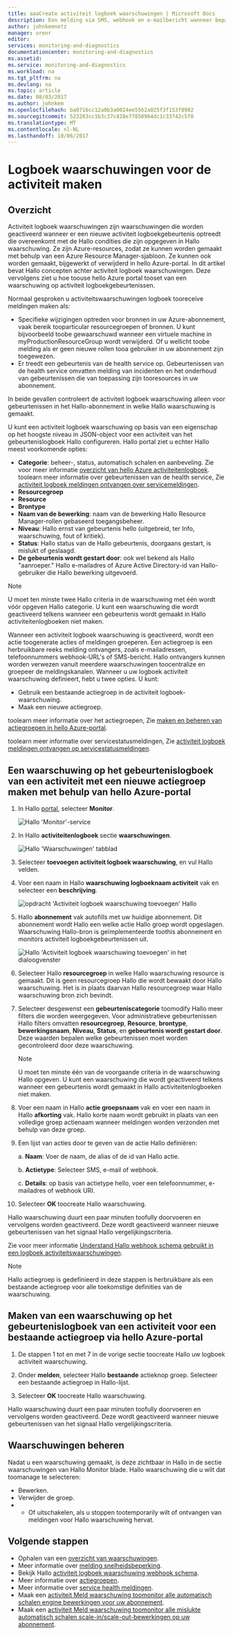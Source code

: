 ```yaml
---
title: aaaCreate activiteit logboek waarschuwingen | Microsoft Docs
description: Een melding via SMS, webhook en e-mailbericht wanneer bepaalde in het gebeurtenissenlogboek Hallo gebeurtenissen.
author: johnkemnetz
manager: orenr
editor: 
services: monitoring-and-diagnostics
documentationcenter: monitoring-and-diagnostics
ms.assetid: 
ms.service: monitoring-and-diagnostics
ms.workload: na
ms.tgt_pltfrm: na
ms.devlang: na
ms.topic: article
ms.date: 08/03/2017
ms.author: johnkem
ms.openlocfilehash: ba0716cc12a0b3a0024ee5562a025f3f153f8982
ms.sourcegitcommit: 523283cc1b3c37c428e77850964dc1c33742c5f0
ms.translationtype: MT
ms.contentlocale: nl-NL
ms.lasthandoff: 10/06/2017
---
```

# <a name="create-activity-log-alerts"></a>Logboek waarschuwingen voor de activiteit maken

## <a name="overview"></a>Overzicht
Activiteit logboek waarschuwingen zijn waarschuwingen die worden geactiveerd wanneer er een nieuwe activiteit logboekgebeurtenis optreedt die overeenkomt met de Hallo condities die zijn opgegeven in Hallo waarschuwing. Ze zijn Azure-resources, zodat ze kunnen worden gemaakt met behulp van een Azure Resource Manager-sjabloon. Ze kunnen ook worden gemaakt, bijgewerkt of verwijderd in hello Azure-portal. In dit artikel bevat Hallo concepten achter activiteit logboek waarschuwingen. Deze vervolgens ziet u hoe toouse hello Azure portal tooset van een waarschuwing op activiteit logboekgebeurtenissen.

Normaal gesproken u activiteitswaarschuwingen logboek tooreceive meldingen maken als:

* Specifieke wijzigingen optreden voor bronnen in uw Azure-abonnement, vaak bereik tooparticular resourcegroepen of bronnen. U kunt bijvoorbeeld toobe gewaarschuwd wanneer een virtuele machine in myProductionResourceGroup wordt verwijderd. Of u wellicht toobe melding als er geen nieuwe rollen tooa gebruiker in uw abonnement zijn toegewezen.
* Er treedt een gebeurtenis van de health service op. Gebeurtenissen van de health service omvatten melding van incidenten en het onderhoud van gebeurtenissen die van toepassing zijn tooresources in uw abonnement.

In beide gevallen controleert de activiteit logboek waarschuwing alleen voor gebeurtenissen in het Hallo-abonnement in welke Hallo waarschuwing is gemaakt.

U kunt een activiteit logboek waarschuwing op basis van een eigenschap op het hoogste niveau in JSON-object voor een activiteit van het gebeurtenislogboek Hallo configureren. Hallo portal ziet u echter Hallo meest voorkomende opties:

- **Categorie**: beheer-, status, automatisch schalen en aanbeveling. Zie voor meer informatie [overzicht van hello Azure activiteitenlogboek](./monitoring-overview-activity-logs.md#categories-in-the-activity-log). toolearn meer informatie over gebeurtenissen van de health service, Zie [activiteit logboek meldingen ontvangen over servicemeldingen](./monitoring-activity-log-alerts-on-service-notifications.md).
- **Resourcegroep**
- **Resource**
- **Brontype**
- **Naam van de bewerking**: naam van de bewerking Hallo Resource Manager-rollen gebaseerd toegangsbeheer.
- **Niveau**: Hallo ernst van gebeurtenis hello (uitgebreid, ter Info, waarschuwing, fout of kritiek).
- **Status**: Hallo status van de Hallo gebeurtenis, doorgaans gestart, is mislukt of geslaagd.
- **De gebeurtenis wordt gestart door**: ook wel bekend als Hallo "aanroeper." Hallo e-mailadres of Azure Active Directory-id van Hallo-gebruiker die Hallo bewerking uitgevoerd.

>[!NOTE]
>U moet ten minste twee Hallo criteria in de waarschuwing met één wordt vóór opgeven Hallo categorie. U kunt een waarschuwing die wordt geactiveerd telkens wanneer een gebeurtenis wordt gemaakt in Hallo activiteitenlogboeken niet maken.
>
>

Wanneer een activiteit logboek waarschuwing is geactiveerd, wordt een actie toogenerate acties of meldingen groeperen. Een actiegroep is een herbruikbare reeks melding ontvangers, zoals e-mailadressen, telefoonnummers webhook-URL's of SMS-bericht. Hallo ontvangers kunnen worden verwezen vanuit meerdere waarschuwingen toocentralize en groepeer de meldingskanalen. Wanneer u uw logboek activiteit waarschuwing definieert, hebt u twee opties. U kunt:

* Gebruik een bestaande actiegroep in de activiteit logboek-waarschuwing. 
* Maak een nieuwe actiegroep. 

toolearn meer informatie over het actiegroepen, Zie [maken en beheren van actiegroepen in hello Azure-portal](monitoring-action-groups.md).

toolearn meer informatie over servicestatusmeldingen, Zie [activiteit logboek meldingen ontvangen op servicestatusmeldingen](monitoring-activity-log-alerts-on-service-notifications.md).

## <a name="create-an-alert-on-an-activity-log-event-with-a-new-action-group-by-using-hello-azure-portal"></a>Een waarschuwing op het gebeurtenislogboek van een activiteit met een nieuwe actiegroep maken met behulp van hello Azure-portal
1. In Hallo [portal](https://portal.azure.com), selecteer **Monitor**.

    ![Hallo 'Monitor'-service](./media/monitoring-activity-log-alerts/home-monitor.png)
2. In Hallo **activiteitenlogboek** sectie **waarschuwingen**.

    ![Hallo 'Waarschuwingen' tabblad](./media/monitoring-activity-log-alerts/alerts-blades.png)
3. Selecteer **toevoegen activiteit logboek waarschuwing**, en vul Hallo velden.

4. Voer een naam in Hallo **waarschuwing logboeknaam activiteit** vak en selecteer een **beschrijving**.

    ![opdracht 'Activiteit logboek waarschuwing toevoegen' Hallo](./media/monitoring-activity-log-alerts/add-activity-log-alert.png)

5. Hallo **abonnement** vak autofills met uw huidige abonnement. Dit abonnement wordt Hallo een welke actie Hallo groep wordt opgeslagen. Waarschuwing Hallo-bron is geïmplementeerde toothis abonnement en monitors activiteit logboekgebeurtenissen uit.

    ![Hallo 'Activiteit logboek waarschuwing toevoegen' in het dialoogvenster](./media/monitoring-activity-log-alerts/activity-log-alert-new-action-group.png)

6. Selecteer Hallo **resourcegroep** in welke Hallo waarschuwing resource is gemaakt. Dit is geen resourcegroep Hallo die wordt bewaakt door Hallo waarschuwing. Het is in plaats daarvan Hallo resourcegroep waar Hallo waarschuwing bron zich bevindt.

7. Selecteer desgewenst een **gebeurteniscategorie** toomodify Hallo meer filters die worden weergegeven. Voor administratieve gebeurtenissen Hallo filters omvatten **resourcegroep**, **Resource**, **brontype**, **bewerkingsnaam**, **Niveau**, **Status**, en **gebeurtenis wordt gestart door**. Deze waarden bepalen welke gebeurtenissen moet worden gecontroleerd door deze waarschuwing.

    >[!NOTE]
    >U moet ten minste één van de voorgaande criteria in de waarschuwing Hallo opgeven. U kunt een waarschuwing die wordt geactiveerd telkens wanneer een gebeurtenis wordt gemaakt in Hallo activiteitenlogboeken niet maken.
    >
    >

8. Voer een naam in Hallo **actie groepsnaam** vak en voer een naam in Hallo **afkorting** vak. Hallo korte naam wordt gebruikt in plaats van een volledige groep actienaam wanneer meldingen worden verzonden met behulp van deze groep.

9.  Een lijst van acties door te geven van de actie Hallo definiëren:

    a. **Naam**: Voer de naam, de alias of de id van Hallo actie.

    b. **Actietype**: Selecteer SMS, e-mail of webhook.

    c. **Details**: op basis van actietype hello, voer een telefoonnummer, e-mailadres of webhook URI.

10. Selecteer **OK** toocreate Hallo waarschuwing.

Hallo waarschuwing duurt een paar minuten toofully doorvoeren en vervolgens worden geactiveerd. Deze wordt geactiveerd wanneer nieuwe gebeurtenissen van het signaal Hallo vergelijkingscriteria.

Zie voor meer informatie [Understand Hallo webhook schema gebruikt in een logboek activiteitswaarschuwingen](monitoring-activity-log-alerts-webhook.md).

>[!NOTE]
>Hallo actiegroep is gedefinieerd in deze stappen is herbruikbare als een bestaande actiegroep voor alle toekomstige definities van de waarschuwing.
>
>

## <a name="create-an-alert-on-an-activity-log-event-for-an-existing-action-group-by-using-hello-azure-portal"></a>Maken van een waarschuwing op het gebeurtenislogboek van een activiteit voor een bestaande actiegroep via hello Azure-portal
1. De stappen 1 tot en met 7 in de vorige sectie toocreate Hallo uw logboek activiteit waarschuwing.

2. Onder **melden**, selecteer Hallo **bestaande** actieknop groep. Selecteer een bestaande actiegroep in Hallo-lijst.

3. Selecteer **OK** toocreate Hallo waarschuwing.

Hallo waarschuwing duurt een paar minuten toofully doorvoeren en vervolgens worden geactiveerd. Deze wordt geactiveerd wanneer nieuwe gebeurtenissen van het signaal Hallo vergelijkingscriteria.

## <a name="manage-your-alerts"></a>Waarschuwingen beheren

Nadat u een waarschuwing gemaakt, is deze zichtbaar in Hallo in de sectie waarschuwingen van Hallo Monitor blade. Hallo waarschuwing die u wilt dat toomanage te selecteren:

* Bewerken.
* Verwijder de groep.
* - Of uitschakelen, als u stoppen tootemporarily wilt of ontvangen van meldingen voor Hallo waarschuwing hervat.

## <a name="next-steps"></a>Volgende stappen
- Ophalen van een [overzicht van waarschuwingen](monitoring-overview-alerts.md).
- Meer informatie over [melding snelheidsbeperking](monitoring-alerts-rate-limiting.md).
- Bekijk Hallo [activiteit logboek waarschuwing webhook schema](monitoring-activity-log-alerts-webhook.md).
- Meer informatie over [actiegroepen](monitoring-action-groups.md).  
- Meer informatie over [service health meldingen](monitoring-service-notifications.md).
- Maak een [activiteit Meld waarschuwing toomonitor alle automatisch schalen engine bewerkingen voor uw abonnement](https://github.com/Azure/azure-quickstart-templates/tree/master/monitor-autoscale-alert).
- Maak een [activiteit Meld waarschuwing toomonitor alle mislukte automatisch schalen scale-in/scale-out-bewerkingen op uw abonnement](https://github.com/Azure/azure-quickstart-templates/tree/master/monitor-autoscale-failed-alert).
